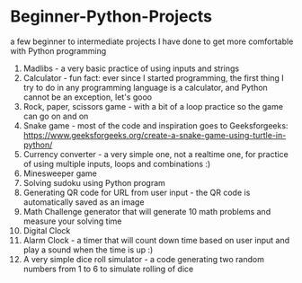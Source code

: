 # Beginner-Python-Projects
a few beginner to intermediate projects I have done to get more comfortable with Python programming

1. Madlibs - a very basic practice of using inputs and strings
2. Calculator - fun fact: ever since I started programming, the first thing I try to do in any programming language is a calculator, and Python cannot be an exception, let's gooo
3. Rock, paper, scissors game - with a bit of a loop practice so the game can go on and on
4. Snake game - most of the code and inspiration goes to Geeksforgeeks: https://www.geeksforgeeks.org/create-a-snake-game-using-turtle-in-python/
5. Currency converter - a very simple one, not a realtime one, for practice of using multiple inputs, loops and combinations :)
6. Minesweeper game
7. Solving sudoku using Python program
8. Generating QR code for URL from user input - the QR code is automatically saved as an image
9. Math Challenge generator that will generate 10 math problems and measure your solving time
10. Digital Clock
11. Alarm Clock - a timer that will count down time based on user input and play a sound when the time is up :)
12. A very simple dice roll simulator - a code generating two random numbers from 1 to 6 to simulate rolling of dice

